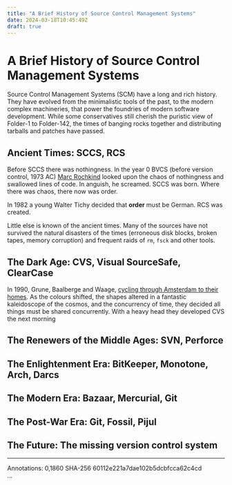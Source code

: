 ```yaml
---
title: "A Brief History of Source Control Management Systems"
date: 2024-03-18T10:45:49Z
draft: true
---
```


# A Brief History of Source Control Management Systems

Source Control Management Systems (SCM) have a long and rich history. They have evolved from the minimalistic tools of the past, to the modern complex machineries, that power the foundries of modern software development. While some conservatives still cherish the puristic view of Folder-1 to Folder-142, the times of banging rocks together and distributing tarballs and patches have passed.
 
## Ancient Times: SCCS, RCS
Before SCCS there was nothingness. In the year 0 BVCS (before version control, 1973 AC) [Marc Rochkind](https://en.wikipedia.org/wiki/Marc_Rochkind) looked upon the chaos of nothingness and swallowed lines of code. In anguish, he screamed. SCCS was born. Where there was chaos, there now was order.

In 1982 a young Walter Tichy decided that **order** must be German. RCS was created.

Little else is known of the ancient times. Many of the sources have not survived the natural disasters of the times (erroneous disk blocks, broken tapes, memory corruption) and frequent raids of `rm`, `fsck` and other tools.

## The Dark Age: CVS, Visual SourceSafe, ClearCase
In 1990, Grune, Baalberge and Waage, [cycling through Amsterdam to their homes](https://en.wikipedia.org/wiki/History_of_LSD#%22Bicycle_Day%22). As the colours shifted, the shapes altered in a fantastic kaleidoscope of the cosmos, and the concurrency of time, they decided all things must be shared concurrently. With a heavy head they developed CVS the next morning

## The Renewers of the Middle Ages: SVN, Perforce
## The Enlightenment Era: BitKeeper, Monotone, Arch, Darcs
## The Modern Era: Bazaar, Mercurial, Git
## The Post-War Era: Git, Fossil, Pijul
## The Future: The missing version control system

---
Annotations: 0,1860 SHA-256 60112e221a7dae102b5dcbfcca62c4cd  
...
